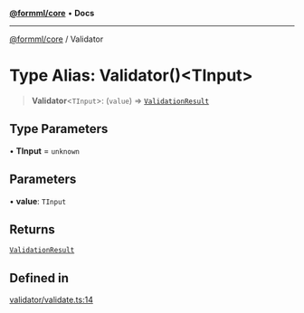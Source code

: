 [**@formml/core**](../README.md) • **Docs**

---

[@formml/core](../globals.md) / Validator

# Type Alias: Validator()\<TInput\>

> **Validator**\<`TInput`\>: (`value`) => [`ValidationResult`](ValidationResult.md)

## Type Parameters

• **TInput** = `unknown`

## Parameters

• **value**: `TInput`

## Returns

[`ValidationResult`](ValidationResult.md)

## Defined in

[validator/validate.ts:14](https://github.com/formml/formml/blob/fed46848d8032d8aeab7f7fad75fbc02dc65656a/packages/core/src/validator/validate.ts#L14)

